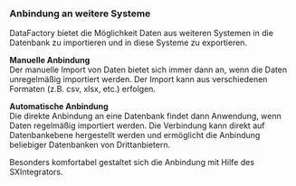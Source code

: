 ### Anbindung an weitere Systeme

DataFactory bietet die Möglichkeit Daten aus weiteren Systemen in die Datenbank zu importieren und in diese Systeme zu exportieren.

**Manuelle Anbindung**  
Der manuelle Import von Daten bietet sich immer dann an, wenn die Daten unregelmäßig importiert werden. Der Import kann aus verschiedenen Formaten \(z.B. csv, xlsx, etc.\) erfolgen.

**Automatische Anbindung**  
Die direkte Anbindung an eine Datenbank findet dann Anwendung, wenn Daten regelmäßig importiert werden. Die Verbindung kann direkt auf Datenbankebene hergestellt werden und ermöglicht die Anbindung beliebiger Datenbanken von Drittanbietern.

Besonders komfortabel gestaltet sich die Anbindung mit Hilfe des SXIntegrators.
